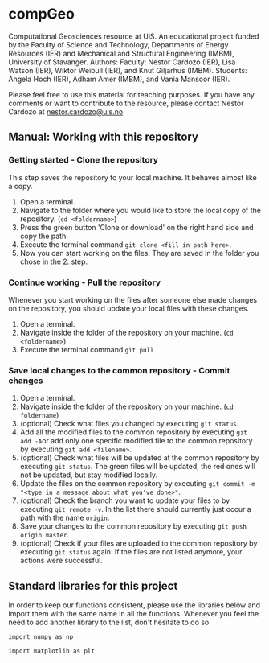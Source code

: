 # compGeo
Computational Geosciences resource at UiS. An educational project funded by the Faculty of Science and Technology, Departments of Energy Resources (IER) and Mechanical and Structural Engineering (IMBM), University of Stavanger. Authors: Faculty: Nestor Cardozo (IER), Lisa Watson (IER), Wiktor Weibull (IER), and Knut Giljarhus (IMBM). Students: Angela Hoch (IER), Adham Amer (IMBM), and Vania Mansoor (IER).

Please feel free to use this material for teaching purposes. If you have any comments or want to contribute to the resource, please contact Nestor Cardozo at nestor.cardozo@uis.no

## Manual: Working with this repository
### Getting started - Clone the repository
This step saves the repository to your local machine. It behaves almost like a copy.
1. Open a terminal.
2. Navigate to the folder where you would like to store the local copy of the repository. (`cd <foldername>`)
3. Press the green button 'Clone or download' on the right hand side and copy the path.
4. Execute the terminal command `git clone <fill in path here>`.
5. Now you can start working on the files. They are saved in the folder you chose in the 2. step.

### Continue working - Pull the repository
Whenever you start working on the files after someone else made changes on the repository, you should update your local files with these changes.
1. Open a terminal.
2. Navigate inside the folder of the repository on your machine. (`cd <foldername>`)
3. Execute the terminal command `git pull`

### Save local changes to the common repository - Commit changes
1. Open a terminal.
2. Navigate inside the folder of the repository on your machine. (`cd foldername`)
3. (optional) Check what files you changed by executing `git status`.
4. Add all the modified files to the common repository by executing `git add -A`or add only one specific modified file to the common repository by executing `git add <filename>`.
5. (optional) Check what files will be updated at the common repository by executing `git status`. The green files will be updated, the red ones will not be updated, but stay modified locally.
6. Update the files on the common repository by executing `git commit -m "<type in a message about what you've done>"`.
7. (optional) Check the branch you want to update your files to by executing `git remote -v`. In the list there should currently just occur a path with the name `origin`.
8. Save your changes to the common repository by executing `git push origin master`.
9. (optional) Check if your files are uploaded to the common repository by executing `git status` again. If the files are not listed anymore, your actions were successful.




## Standard libraries for this project
In order to keep our functions consistent, please use the libraries below and import them with the same name in all the functions. Whenever you feel the need to add another library to the list, don't hesitate to do so.

`import numpy as np`

`import matplotlib as plt`

